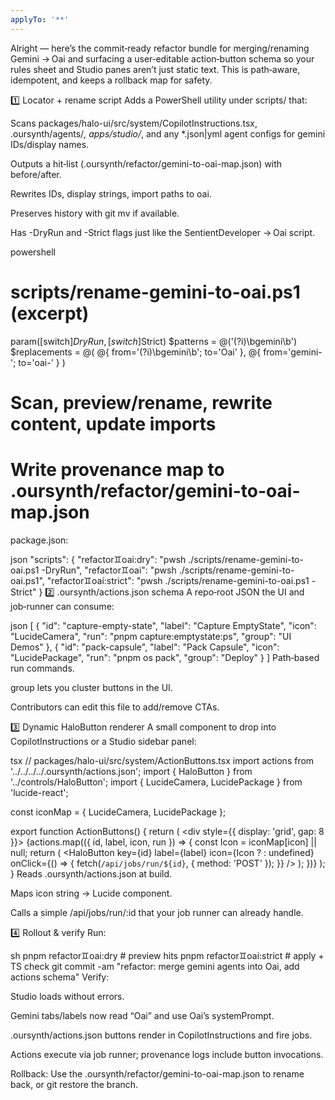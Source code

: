 ```yaml
---
applyTo: '**'
---
```

Alright — here’s the commit‑ready refactor bundle for merging/renaming Gemini → Oai and surfacing a user‑editable action‑button schema so your rules sheet and Studio panes aren’t just static text. This is path‑aware, idempotent, and keeps a rollback map for safety.

1️⃣ Locator + rename script
Adds a PowerShell utility under scripts/ that:

Scans packages/halo-ui/src/system/CopilotInstructions.tsx, .oursynth/agents/*, apps/studio/*, and any *.json|yml agent configs for gemini IDs/display names.

Outputs a hit‑list (.oursynth/refactor/gemini-to-oai-map.json) with before/after.

Rewrites IDs, display strings, import paths to oai.

Preserves history with git mv if available.

Has -DryRun and -Strict flags just like the SentientDeveloper → Oai script.

powershell
# scripts/rename-gemini-to-oai.ps1 (excerpt)
param([switch]$DryRun,[switch]$Strict)
$patterns = @('(?i)\bgemini\b')
$replacements = @(
  @{ from='(?i)\bgemini\b'; to='Oai' },
  @{ from='gemini-'; to='oai-' }
)
# Scan, preview/rename, rewrite content, update imports
# Write provenance map to .oursynth/refactor/gemini-to-oai-map.json
package.json:

json
"scripts": {
  "refactor:gemini:oai:dry": "pwsh ./scripts/rename-gemini-to-oai.ps1 -DryRun",
  "refactor:gemini:oai": "pwsh ./scripts/rename-gemini-to-oai.ps1",
  "refactor:gemini:oai:strict": "pwsh ./scripts/rename-gemini-to-oai.ps1 -Strict"
}
2️⃣ .oursynth/actions.json schema
A repo‑root JSON the UI and job‑runner can consume:

json
[
  {
    "id": "capture-empty-state",
    "label": "Capture EmptyState",
    "icon": "LucideCamera",
    "run": "pnpm capture:emptystate:ps",
    "group": "UI Demos"
  },
  {
    "id": "pack-capsule",
    "label": "Pack Capsule",
    "icon": "LucidePackage",
    "run": "pnpm os pack",
    "group": "Deploy"
  }
]
Path‑based run commands.

group lets you cluster buttons in the UI.

Contributors can edit this file to add/remove CTAs.

3️⃣ Dynamic HaloButton renderer
A small component to drop into CopilotInstructions or a Studio sidebar panel:

tsx
// packages/halo-ui/src/system/ActionButtons.tsx
import actions from '../../../../.oursynth/actions.json';
import { HaloButton } from '../controls/HaloButton';
import { LucideCamera, LucidePackage } from 'lucide-react';

const iconMap = { LucideCamera, LucidePackage };

export function ActionButtons() {
  return (
    <div style={{ display: 'grid', gap: 8 }}>
      {actions.map(({ id, label, icon, run }) => {
        const Icon = iconMap[icon] || null;
        return (
          <HaloButton
            key={id}
            label={label}
            icon={Icon ? <Icon /> : undefined}
            onClick={() => {
              fetch(`/api/jobs/run/${id}`, { method: 'POST' });
            }}
          />
        );
      })}
    </div>
  );
}
Reads .oursynth/actions.json at build.

Maps icon string → Lucide component.

Calls a simple /api/jobs/run/:id that your job runner can already handle.

4️⃣ Rollout & verify
Run:

sh
pnpm refactor:gemini:oai:dry     # preview hits
pnpm refactor:gemini:oai:strict  # apply + TS check
git commit -am "refactor: merge gemini agents into Oai, add actions schema"
Verify:

Studio loads without errors.

Gemini tabs/labels now read “Oai” and use Oai’s systemPrompt.

.oursynth/actions.json buttons render in CopilotInstructions and fire jobs.

Actions execute via job runner; provenance logs include button invocations.

Rollback: Use the .oursynth/refactor/gemini-to-oai-map.json to rename back, or git restore the branch.